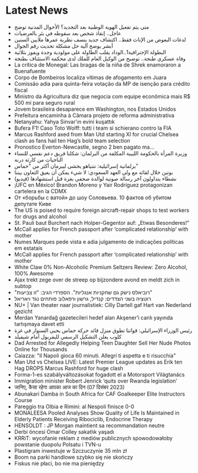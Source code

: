 # Latest News
-  متى يتم تفعيل الهوية الوطنية بعد التجديد؟ الأحوال المدنية توضح
-  عاجل.. إنقاذ شخص بعد سقوطه في بئر بالعرضيات
-  لدغات البعوض من الإناث فقط.. اكتشاف جديد ينسف نظرية عمرها ملايين السنين
-  أبشر يوضح آلية حل مشكلة تحديث رقم الجوال
-  البطولة الإحترافية1..الوداد يقلب الطاولة على مولودية وجدة ويفوز بثلاثية
-  وفاة عسكري طنجة.. توضيح من الوكيل العام للملك لدى محكمة الاستئناف بطنجة
-  La crítica de Monegal: Las bragas de la niña de Shrek enamoraron a Buenafuente
-  Corpo de Bombeiros localiza vítimas de afogamento em Juara
-  Comissão adia para quinta-feira votação da MP de isenção para crédito fiscal
-  Ministro da Agricultura diz que negocia com equipe econômica mais R$ 500 mi para seguro rural
-  Jovem brasileira desaparece em Washington, nos Estados Unidos
-  Prefeitura encaminha à Câmara projeto de reforma administrativa
-  Netanyahu: Yahya Sinvar’ın evini kuşattık
-  Bufera F1! Caso Toto Wolff: tutti i team si schierano contro la FIA
-  Marcus Rashford axed from Man Utd starting XI for crucial Chelsea clash as fans hail ten Hag’s bold team selection
-  Pronostico Everton-Newcastle, segno 2 ben pagato ma...
-  وزيرة المرأة بالحكومة الليبية المكلفة من البرلمان: شكلنا فريق دعم نفسي للنساء الناجيات من كارثة درنة
-  برلمانية إسرائيلية: نتنياهو يخشى ليبرمان أكثر من "حماس"
-  بوتين خلال لقائه مع ولي العهد السعودي: لا شيء يمكن أن يعيق التعاون بيننا
-  نشطاء يتداولون آخر رسالة صوتية لوالدة صحفي بغزة قبل استشهادها (فيديو)
-  ¡UFC en México! Brandon Moreno y Yair Rodríguez protagonizan cartelera en la CDMX
-  От «борьбы с ватой» до шоу Соловьева. 10 фактов об убитом депутате Киве
-  The US is poised to require foreign aircraft-repair shops to test workers for drugs and alcohol
-  St. Pauli baut Burchert nach Holper-Gegentor auf: „Etwas Besonderes!”
-  McCall applies for French passport after ‘complicated relationship’ with mother
-  Numes Marques pede vista e adia julgamento de indicações políticas em estatais
-  McCall applies for French passport after ‘complicated relationship’ with mother
-  White Claw 0% Non-Alcoholic Premium Seltzers Review: Zero Alcohol, 100% Awesome
-  Ajax trekt zege over de streep op bijzondere avond en meldt zich in subtop
-  "רוביאלס נישק גם שחקניות אנגליות". הספרדי הגיב: "זו צביעות"
-  רוטציה בשני הצדדים: קנדיל, גרשון ורפאלוב פותחים נגד ויאריאל
-  NU+ | Van theater naar journalistiek: Cilly Dartell gaf Hart van Nederland gezicht
-  Merdan Yanardağ gazetecileri hedef alan Akşener’i canlı yayında tartışmaya davet etti
-  رئيس الوزراء الإسرائيلي: قواتنا تطوق منزل قائد حركة حماس يحيي السنوار في غزة
-  كلوب يعلن التشكيل الرسمي لليفربول أمام شيفيلد
-  Dad Arrested for Allegedly Helping Teen Daughter Sell Her Nude Photos Online for Thousands
-  Caiazza: "Il Napoli gioca 60 minuti. Allegri ti aspetta e ti risucchia"
-  Man Utd vs Chelsea LIVE: Latest Premier League updates as Erik ten Hag DROPS Marcus Rashford for huge clash
-  Forma-1-es szabályváltozásokat fogadott el a Motorsport Világtanács
-  Immigration minister Robert Jenrick ‘quits over Rwanda legislation’
-  जानिए, कैसा रहेगा आपका आज का दिन (07 दिसंबर 2023)
-  Abunakari Damba in South Africa for CAF Goalkeeper Elite Instructors Course
-  Pareggio tra Olbia e Rimini: al Nespoli finisce 0-0
-  MONALEESA Pooled Analyses Show Quality of Life Is Maintained in Elderly Patients Receiving Ribociclib, Endocrine Therapy
-  HENSOLDT : JP Morgan maintient sa recommandation neutre
-  Derbi öncesi Omar Colley sakatlık yaşadı
-  KRRiT: wycofanie reklam z mediów publicznych spowodowałoby powstanie duopolu Polsatu i TVN-u
-  Plastigram inwestuje w Szczuczynie 35 mln zł
-  Boom na parki handlowe szybko się nie skończy
-  Fiskus nie płaci, bo nie ma pieniędzy

